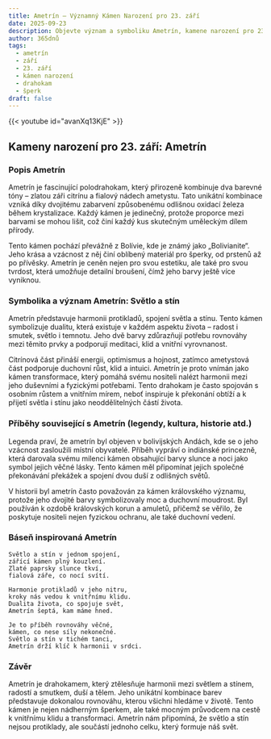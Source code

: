 ```yaml
---
title: Ametrín – Významný Kámen Narození pro 23. září
date: 2025-09-23
description: Objevte význam a symboliku Ametrín, kamene narození pro 23. září, který symbolizuje Světlo a stín. Přečtěte si legendy a inspirující příběhy.
author: 365dnů
tags:
  - ametrín
  - září
  - 23. září
  - kámen narození
  - drahokam
  - šperk
draft: false
---
```


{{< youtube id="avanXq13KjE" >}}

## Kameny narození pro 23. září: Ametrín

### Popis Ametrín

Ametrín je fascinující polodrahokam, který přirozeně kombinuje dva barevné tóny – zlatou záři citrínu a fialový nádech ametystu. Tato unikátní kombinace vzniká díky dvojitému zabarvení způsobenému odlišnou oxidací železa během krystalizace. Každý kámen je jedinečný, protože proporce mezi barvami se mohou lišit, což činí každý kus skutečným uměleckým dílem přírody.

Tento kámen pochází převážně z Bolívie, kde je známý jako „Bolivianite“. Jeho krása a vzácnost z něj činí oblíbený materiál pro šperky, od prstenů až po přívěsky. Ametrín je ceněn nejen pro svou estetiku, ale také pro svou tvrdost, která umožňuje detailní broušení, čímž jeho barvy ještě více vyniknou.

### Symbolika a význam Ametrín: Světlo a stín

Ametrín představuje harmonii protikladů, spojení světla a stínu. Tento kámen symbolizuje dualitu, která existuje v každém aspektu života – radost i smutek, světlo i temnotu. Jeho dvě barvy zdůrazňují potřebu rovnováhy mezi těmito prvky a podporují meditaci, klid a vnitřní vyrovnanost.

Citrínová část přináší energii, optimismus a hojnost, zatímco ametystová část podporuje duchovní růst, klid a intuici. Ametrín je proto vnímán jako kámen transformace, který pomáhá svému nositeli nalézt harmonii mezi jeho duševními a fyzickými potřebami. Tento drahokam je často spojován s osobním růstem a vnitřním mírem, neboť inspiruje k překonání obtíží a k přijetí světla i stínu jako neoddělitelných částí života.

### Příběhy související s Ametrín (legendy, kultura, historie atd.)

Legenda praví, že ametrín byl objeven v bolivijských Andách, kde se o jeho vzácnost zasloužili místní obyvatelé. Příběh vypráví o indiánské princezně, která darovala svému milenci kámen obsahující barvy slunce a noci jako symbol jejich věčné lásky. Tento kámen měl připomínat jejich společné překonávání překážek a spojení dvou duší z odlišných světů.

V historii byl ametrín často považován za kámen královského významu, protože jeho dvojité barvy symbolizovaly moc a duchovní moudrost. Byl používán k ozdobě královských korun a amuletů, přičemž se věřilo, že poskytuje nositeli nejen fyzickou ochranu, ale také duchovní vedení.

### Báseň inspirovaná Ametrín

```
Světlo a stín v jednom spojení,  
zářící kámen plný kouzlení.  
Zlaté paprsky slunce tkví,  
fialová záře, co nocí svítí.

Harmonie protikladů v jeho nitru,  
kroky nás vedou k vnitřnímu klidu.  
Dualita života, co spojuje svět,  
Ametrín šeptá, kam máme hned.

Je to příběh rovnováhy věčné,  
kámen, co nese síly nekonečné.  
Světlo a stín v tichém tanci,  
Ametrín drží klíč k harmonii v srdci.
```

### Závěr

Ametrín je drahokamem, který ztělesňuje harmonii mezi světlem a stínem, radostí a smutkem, duší a tělem. Jeho unikátní kombinace barev představuje dokonalou rovnováhu, kterou všichni hledáme v životě. Tento kámen je nejen nádherným šperkem, ale také mocným průvodcem na cestě k vnitřnímu klidu a transformaci. Ametrín nám připomíná, že světlo a stín nejsou protiklady, ale součástí jednoho celku, který formuje náš svět.